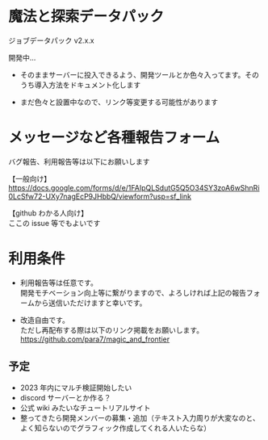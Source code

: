 # 魔法と探索データパック

ジョブデータパック v2.x.x

開発中…

- そのままサーバーに投入できるよう、開発ツールとか色々入ってます。そのうち導入方法をドキュメント化します

- まだ色々と設置中なので、リンク等変更する可能性があります

# メッセージなど各種報告フォーム

バグ報告、利用報告等は以下にお願いします

【一般向け】  
https://docs.google.com/forms/d/e/1FAIpQLSdutG5Q5O34SY3zoA6wShnRi0LcSfw72-UXy7nagEcP9JHbbQ/viewform?usp=sf_link

【github わかる人向け】  
ここの issue 等でもよいです

# 利用条件

- 利用報告等は任意です。  
  開発モチベーション向上等に繋がりますので、よろしければ上記の報告フォームから送信いただけますと幸いです。

- 改造自由です。  
  ただし再配布する際は以下のリンク掲載をお願いします。  
  <https://github.com/para7/magic_and_frontier>

## 予定

- 2023 年内にマルチ検証開始したい
- discord サーバーとか作る？
- 公式 wiki みたいなチュートリアルサイト
- 整ってきたら開発メンバーの募集・追加（テキスト入力周りが大変なのと、よく知らないのでグラフィック作成してくれる人いたらな）
